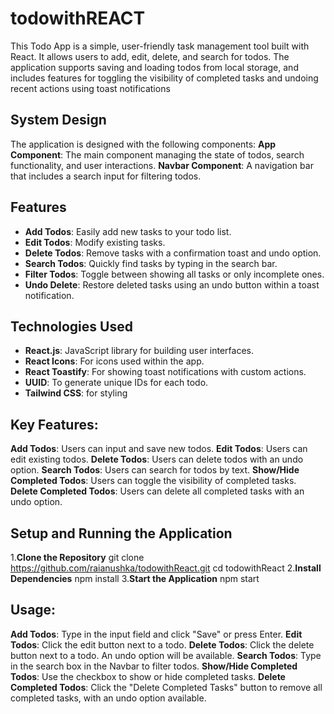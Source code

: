 # todowithREACT

This Todo App is a simple, user-friendly task management tool built with React. It allows users to add, edit, delete, and search for todos. The application supports saving and loading todos from local storage, and includes features for toggling the visibility of completed tasks and undoing recent actions using toast notifications

## System Design
The application is designed with the following components:
**App Component**: The main component managing the state of todos, search functionality, and user interactions.
**Navbar Component**: A navigation bar that includes a search input for filtering todos.

## Features

- **Add Todos**: Easily add new tasks to your todo list.
- **Edit Todos**: Modify existing tasks.
- **Delete Todos**: Remove tasks with a confirmation toast and undo option.
- **Search Todos**: Quickly find tasks by typing in the search bar.
- **Filter Todos**: Toggle between showing all tasks or only incomplete ones.
- **Undo Delete**: Restore deleted tasks using an undo button within a toast notification.

## Technologies Used

- **React.js**: JavaScript library for building user interfaces.
- **React Icons**: For icons used within the app.
- **React Toastify**: For showing toast notifications with custom actions.
- **UUID**: To generate unique IDs for each todo.
- **Tailwind CSS**: for styling

  
## Key Features:

**Add Todos**: Users can input and save new todos.
**Edit Todos**: Users can edit existing todos.
**Delete Todos**: Users can delete todos with an undo option.
**Search Todos**: Users can search for todos by text.
**Show/Hide Completed Todos**: Users can toggle the visibility of completed tasks.
**Delete Completed Todos**: Users can delete all completed tasks with an undo option.

## Setup and Running the Application
1.**Clone the Repository**
    git clone https://github.com/raianushka/todowithReact.git
    cd todowithReact
2.**Install Dependencies**
    npm install
3.**Start the Application**
    npm start

## Usage:

**Add Todos**: Type in the input field and click "Save" or press Enter.
**Edit Todos**: Click the edit button next to a todo.
**Delete Todos**: Click the delete button next to a todo. An undo option will be available.
**Search Todos**: Type in the search box in the Navbar to filter todos.
**Show/Hide Completed Todos**: Use the checkbox to show or hide completed tasks.
**Delete Completed Todos**: Click the "Delete Completed Tasks" button to remove all completed tasks, with an undo option available.
    
    





